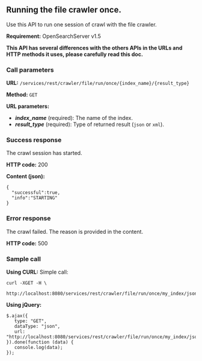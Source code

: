## Running the file crawler once.

Use this API to run one session of crawl with the file crawler.

**Requirement:** OpenSearchServer v1.5

**This API has several differences with the others APIs in the URLs and HTTP methods it uses, please carefully read this doc.**

### Call parameters

**URL:** `/services/rest/crawler/file/run/once/{index_name}/{result_type}`

**Method:** ```GET```

**URL parameters:**

- _**index_name**_ (required): The name of the index.
- _**result_type**_ (required): Type of returned result (`json` or `xml`).

### Success response
The crawl session has started.

**HTTP code:**
200

**Content (json):**

    {
      "successful":true,
      "info":"STARTING"
    }

### Error response

The crawl failed. The reason is provided in the content.

**HTTP code:**
500

### Sample call

**Using CURL:**
Simple call:

    curl -XGET -H \
         http://localhost:8080/services/rest/crawler/file/run/once/my_index/json
    

**Using jQuery:**

    $.ajax({ 
       type: "GET",
       dataType: "json",
       url: "http://localhost:8080/services/rest/crawler/file/run/once/my_index/json"
    }).done(function (data) {
       console.log(data);
    });
    
